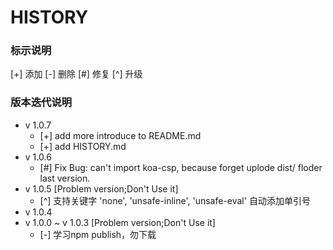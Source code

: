 # HISTORY

### 标示说明

[+] 添加  [-] 删除  [#] 修复  [^] 升级

### 版本迭代说明

* v 1.0.7
  * [+] add more introduce to README.md
  * [+] add HISTORY.md
* v 1.0.6
  * [#] Fix Bug: can't import koa-csp, because forget uplode dist/ floder last version.
* v 1.0.5 [Problem version;Don't Use it]
  * [^] 支持关键字 'none', 'unsafe-inline', 'unsafe-eval' 自动添加单引号
* v 1.0.4
* v 1.0.0 ~ v 1.0.3 [Problem version;Don't Use it]
  * [-] 学习npm publish，勿下载
